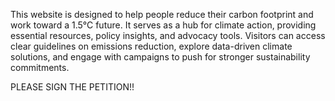 This website is designed to help people reduce their carbon footprint and work toward a 1.5°C future. It serves as a hub for climate action, providing essential resources, policy insights, and advocacy tools. Visitors can access clear guidelines on emissions reduction, explore data-driven climate solutions, and engage with campaigns to push for stronger sustainability commitments.


PLEASE SIGN THE PETITION!!
